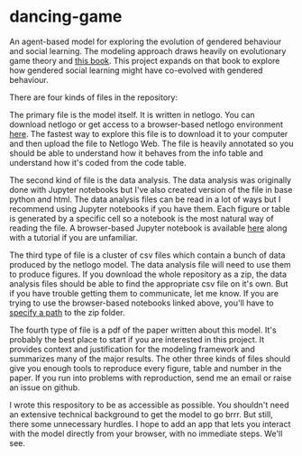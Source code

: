 # dancing-game
An agent-based model for exploring the evolution of gendered behaviour and social learning. The modeling approach draws heavily
on evolutionary game theory and [this book](https://oxford.universitypressscholarship.com/view/10.1093/oso/9780198789970.001.0001/oso-9780198789970).
This project expands on that book to explore how gendered social learning might have co-evolved with gendered behaviour.

There are four kinds of files in the repository:

The primary file is the model itself. It is written in netlogo.
You can download netlogo or get access to a browser-based netlogo environment [here](https://www.netlogoweb.org/). The fastest way to explore this file is to download it to your computer and then upload the file to Netlogo Web. The file is heavily annotated so you should be able to understand how it behaves from the info table and understand how it's coded from the code table.

The second kind of file is the data analysis. The data analysis was originally done with Jupyter notebooks but I've also created version of the file in base python and html. The data analysis files can be read in a lot of ways but I recommend using Jupyter notebooks if you have them. Each figure or table is generated by a specific cell so a notebook is the most natural way of reading the file. A browser-based Jupyter notebook is available [here](https://jupyter.org/try) along with a tutorial if you are unfamiliar.

The third type of file is a cluster of csv files which contain a bunch of data produced by the netlogo model. The data analysis file will need to use them to produce figures. If you download the whole repository as a zip, the data analysis files should be able to find the appropriate csv file on it's own. But if you have trouble getting them to communicate, let me know. If you are trying to use the browser-based notebooks linked above, you'll have to [specify a path](https://medium.com/@ageitgey/python-3-quick-tip-the-easy-way-to-deal-with-file-paths-on-windows-mac-and-linux-11a072b58d5f#:~:text=To%20use%20it%2C%20you%20just,for%20the%20current%20operating%20system.) to the zip folder.

The fourth type of file is a pdf of the paper written about this model. It's probably the best place to start if you are interested in this project. It provides context and justification for the modeling framework and summarizes many of the major results. The other three kinds of files should give you enough tools to reproduce every figure, table and number in the paper. If you run into problems with reproduction, send me an email or raise an issue on github.

I wrote this respository to be as accessible as possible. You shouldn't need an extensive technical background to get the model to go brrr. But still, there some unnecessary hurdles. I hope to add an app that lets you interact with the model directly from your browser, with no immediate steps. We'll see. 
